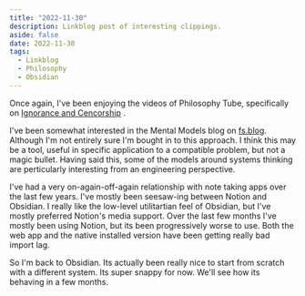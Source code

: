 ```yaml
---
title: "2022-11-30"
description: Linkblog post of interesting clippings.
aside: false
date: 2022-11-30
tags:
  - Linkblog
  - Philosophy
  - Obsidian
---
```


Once again, I've been enjoying the videos of Philosophy Tube, specifically on [Ignorance and Cencorship](https://www.youtube.com/watch?v=ATITdJg7bWI) . 

I've been somewhat interested in the Mental Models blog on [fs.blog](https://fs.blog/mental-models/). Although I'm not entirely sure I'm bought in to this approach. I think this may be a tool, useful in specific application to a compatible problem, but not a magic bullet. Having said this, some of the models around systems thinking are perticularly interesting from an engineering perspective. 

I've had a very on-again-off-again relationship with note taking apps over the last few years. I've mostly been seesaw-ing between Notion and Obsidian. I really like the low-level utilitartian feel of Obsidian, but I've mostly preferred Notion's media support. Over the last few months I've mostly been using Notion, but its been progressively worse to use. Both the web app and the native installed version have been getting really bad import lag. 

So I'm back to Obsidian. Its actually been really nice to start from scratch with a different system. Its super snappy for now. We'll see how its behaving in a few months.